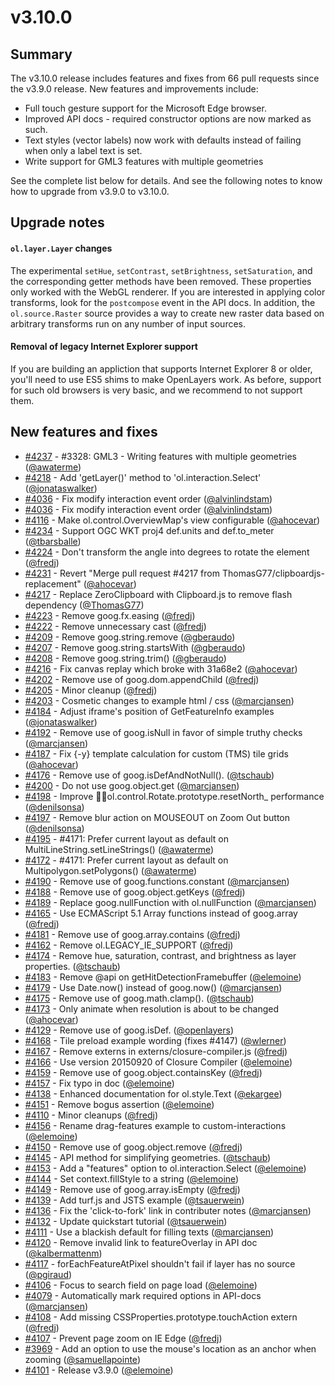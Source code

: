 # v3.10.0


## Summary

The v3.10.0 release includes features and fixes from 66 pull requests since the v3.9.0 release. New features and improvements include:

* Full touch gesture support for the Microsoft Edge browser.
* Improved API docs - required constructor options are now marked as such.
* Text styles (vector labels) now work with defaults instead of failing when only a label text is set.
* Write support for GML3 features with multiple geometries

See the complete list below for details. And see the following notes to know how to upgrade from v3.9.0 to v3.10.0.


## Upgrade notes

#### `ol.layer.Layer` changes

The experimental `setHue`, `setContrast`, `setBrightness`, `setSaturation`, and the corresponding getter methods have been removed.  These properties only worked with the WebGL renderer.  If you are interested in applying color transforms, look for the `postcompose` event in the API docs.  In addition, the `ol.source.Raster` source provides a way to create new raster data based on arbitrary transforms run on any number of input sources.

#### Removal of legacy Internet Explorer support

If you are building an appliction that supports Internet Explorer 8 or older, you'll need to use ES5 shims to make OpenLayers work. As before, support for such old browsers is very basic, and we recommend to not support them.


## New features and fixes

 * [#4237](https://github.com/openlayers/openlayers/pull/4237) - #3328: GML3 - Writing features with multiple geometries ([@awaterme](https://github.com/awaterme))
 * [#4218](https://github.com/openlayers/openlayers/pull/4218) - Add 'getLayer()' method to 'ol.interaction.Select' ([@jonataswalker](https://github.com/jonataswalker))
 * [#4036](https://github.com/openlayers/openlayers/pull/4036) - Fix modify interaction event order ([@alvinlindstam](https://github.com/alvinlindstam))
 * [#4036](https://github.com/openlayers/openlayers/pull/4036) - Fix modify interaction event order ([@alvinlindstam](https://github.com/alvinlindstam))
 * [#4116](https://github.com/openlayers/openlayers/pull/4116) - Make ol.control.OverviewMap's view configurable ([@ahocevar](https://github.com/ahocevar))
 * [#4234](https://github.com/openlayers/openlayers/pull/4234) - Support OGC WKT proj4 def.units and def.to_meter ([@tbarsballe](https://github.com/tbarsballe))
 * [#4224](https://github.com/openlayers/openlayers/pull/4224) - Don't transform the angle into degrees to rotate the element ([@fredj](https://github.com/fredj))
 * [#4231](https://github.com/openlayers/openlayers/pull/4231) - Revert "Merge pull request #4217 from ThomasG77/clipboardjs-replacement" ([@ahocevar](https://github.com/ahocevar))
 * [#4217](https://github.com/openlayers/openlayers/pull/4217) - Replace ZeroClipboard with Clipboard.js to remove flash dependency ([@ThomasG77](https://github.com/ThomasG77))
 * [#4223](https://github.com/openlayers/openlayers/pull/4223) - Remove goog.fx.easing ([@fredj](https://github.com/fredj))
 * [#4222](https://github.com/openlayers/openlayers/pull/4222) - Remove unnecessary cast ([@fredj](https://github.com/fredj))
 * [#4209](https://github.com/openlayers/openlayers/pull/4209) - Remove goog.string.remove ([@gberaudo](https://github.com/gberaudo))
 * [#4207](https://github.com/openlayers/openlayers/pull/4207) - Remove goog.string.startsWith ([@gberaudo](https://github.com/gberaudo))
 * [#4208](https://github.com/openlayers/openlayers/pull/4208) - Remove goog.string.trim() ([@gberaudo](https://github.com/gberaudo))
 * [#4216](https://github.com/openlayers/openlayers/pull/4216) - Fix canvas replay which broke with 31a68e2 ([@ahocevar](https://github.com/ahocevar))
 * [#4202](https://github.com/openlayers/openlayers/pull/4202) - Remove use of goog.dom.appendChild ([@fredj](https://github.com/fredj))
 * [#4205](https://github.com/openlayers/openlayers/pull/4205) - Minor cleanup ([@fredj](https://github.com/fredj))
 * [#4203](https://github.com/openlayers/openlayers/pull/4203) - Cosmetic changes to example html / css ([@marcjansen](https://github.com/marcjansen))
 * [#4184](https://github.com/openlayers/openlayers/pull/4184) - Adjust iframe's position of GetFeatureInfo examples ([@jonataswalker](https://github.com/jonataswalker))
 * [#4192](https://github.com/openlayers/openlayers/pull/4192) - Remove use of goog.isNull in favor of simple truthy checks ([@marcjansen](https://github.com/marcjansen))
 * [#4187](https://github.com/openlayers/openlayers/pull/4187) - Fix {-y} template calculation for custom (TMS) tile grids ([@ahocevar](https://github.com/ahocevar))
 * [#4176](https://github.com/openlayers/openlayers/pull/4176) - Remove use of goog.isDefAndNotNull(). ([@tschaub](https://github.com/tschaub))
 * [#4200](https://github.com/openlayers/openlayers/pull/4200) - Do not use goog.object.get ([@marcjansen](https://github.com/marcjansen))
 * [#4198](https://github.com/openlayers/openlayers/pull/4198) - Improve ol.control.Rotate.prototype.resetNorth_ performance ([@denilsonsa](https://github.com/denilsonsa))
 * [#4197](https://github.com/openlayers/openlayers/pull/4197) - Remove blur action on MOUSEOUT on Zoom Out button ([@denilsonsa](https://github.com/denilsonsa))
 * [#4195](https://github.com/openlayers/openlayers/pull/4195) - #4171: Prefer current layout as default on MultiLineString.setLineStrings() ([@awaterme](https://github.com/awaterme))
 * [#4172](https://github.com/openlayers/openlayers/pull/4172) - #4171: Prefer current layout as default on Multipolygon.setPolygons() ([@awaterme](https://github.com/awaterme))
 * [#4190](https://github.com/openlayers/openlayers/pull/4190) - Remove use of goog.functions.constant ([@marcjansen](https://github.com/marcjansen))
 * [#4188](https://github.com/openlayers/openlayers/pull/4188) - Remove use of goog.object.getKeys ([@fredj](https://github.com/fredj))
 * [#4189](https://github.com/openlayers/openlayers/pull/4189) - Replace goog.nullFunction with ol.nullFunction ([@marcjansen](https://github.com/marcjansen))
 * [#4165](https://github.com/openlayers/openlayers/pull/4165) - Use ECMAScript 5.1 Array functions instead of goog.array ([@fredj](https://github.com/fredj))
 * [#4181](https://github.com/openlayers/openlayers/pull/4181) - Remove use of goog.array.contains ([@fredj](https://github.com/fredj))
 * [#4162](https://github.com/openlayers/openlayers/pull/4162) - Remove ol.LEGACY_IE_SUPPORT ([@fredj](https://github.com/fredj))
 * [#4174](https://github.com/openlayers/openlayers/pull/4174) - Remove hue, saturation, contrast, and brightness as layer properties. ([@tschaub](https://github.com/tschaub))
 * [#4183](https://github.com/openlayers/openlayers/pull/4183) - Remove @api on getHitDetectionFramebuffer ([@elemoine](https://github.com/elemoine))
 * [#4179](https://github.com/openlayers/openlayers/pull/4179) - Use Date.now() instead of goog.now() ([@marcjansen](https://github.com/marcjansen))
 * [#4175](https://github.com/openlayers/openlayers/pull/4175) - Remove use of goog.math.clamp(). ([@tschaub](https://github.com/tschaub))
 * [#4173](https://github.com/openlayers/openlayers/pull/4173) - Only animate when resolution is about to be changed ([@ahocevar](https://github.com/ahocevar))
 * [#4129](https://github.com/openlayers/openlayers/pull/4129) - Remove use of goog.isDef. ([@openlayers](https://github.com/openlayers))
 * [#4168](https://github.com/openlayers/openlayers/pull/4168) - Tile preload example wording (fixes #4147) ([@wlerner](https://github.com/wlerner))
 * [#4167](https://github.com/openlayers/openlayers/pull/4167) - Remove externs in externs/closure-compiler.js ([@fredj](https://github.com/fredj))
 * [#4166](https://github.com/openlayers/openlayers/pull/4166) - Use version 20150920 of Closure Compiler ([@elemoine](https://github.com/elemoine))
 * [#4159](https://github.com/openlayers/openlayers/pull/4159) - Remove use of goog.object.containsKey ([@fredj](https://github.com/fredj))
 * [#4157](https://github.com/openlayers/openlayers/pull/4157) - Fix typo in doc ([@elemoine](https://github.com/elemoine))
 * [#4138](https://github.com/openlayers/openlayers/pull/4138) - Enhanced documentation for ol.style.Text ([@ekargee](https://github.com/ekargee))
 * [#4151](https://github.com/openlayers/openlayers/pull/4151) - Remove bogus assertion ([@elemoine](https://github.com/elemoine))
 * [#4110](https://github.com/openlayers/openlayers/pull/4110) - Minor cleanups ([@fredj](https://github.com/fredj))
 * [#4156](https://github.com/openlayers/openlayers/pull/4156) - Rename drag-features example to custom-interactions ([@elemoine](https://github.com/elemoine))
 * [#4150](https://github.com/openlayers/openlayers/pull/4150) - Remove use of goog.object.remove ([@fredj](https://github.com/fredj))
 * [#4145](https://github.com/openlayers/openlayers/pull/4145) - API method for simplifying geometries. ([@tschaub](https://github.com/tschaub))
 * [#4153](https://github.com/openlayers/openlayers/pull/4153) - Add a "features" option to ol.interaction.Select ([@elemoine](https://github.com/elemoine))
 * [#4144](https://github.com/openlayers/openlayers/pull/4144) - Set context.fillStyle to a string ([@elemoine](https://github.com/elemoine))
 * [#4149](https://github.com/openlayers/openlayers/pull/4149) - Remove use of goog.array.isEmpty ([@fredj](https://github.com/fredj))
 * [#4139](https://github.com/openlayers/openlayers/pull/4139) - Add turf.js and JSTS example ([@tsauerwein](https://github.com/tsauerwein))
 * [#4136](https://github.com/openlayers/openlayers/pull/4136) - Fix the 'click-to-fork' link in contributer notes ([@marcjansen](https://github.com/marcjansen))
 * [#4132](https://github.com/openlayers/openlayers/pull/4132) - Update quickstart tutorial ([@tsauerwein](https://github.com/tsauerwein))
 * [#4111](https://github.com/openlayers/openlayers/pull/4111) - Use a blackish default for filling texts ([@marcjansen](https://github.com/marcjansen))
 * [#4120](https://github.com/openlayers/openlayers/pull/4120) - Remove invalid link to featureOverlay in API doc ([@kalbermattenm](https://github.com/kalbermattenm))
 * [#4117](https://github.com/openlayers/openlayers/pull/4117) - forEachFeatureAtPixel shouldn't fail if layer has no source ([@pgiraud](https://github.com/pgiraud))
 * [#4106](https://github.com/openlayers/openlayers/pull/4106) - Focus to search field on page load ([@elemoine](https://github.com/elemoine))
 * [#4079](https://github.com/openlayers/openlayers/pull/4079) - Automatically mark required options in API-docs ([@marcjansen](https://github.com/marcjansen))
 * [#4108](https://github.com/openlayers/openlayers/pull/4108) - Add missing CSSProperties.prototype.touchAction extern ([@fredj](https://github.com/fredj))
 * [#4107](https://github.com/openlayers/openlayers/pull/4107) - Prevent page zoom on IE Edge ([@fredj](https://github.com/fredj))
 * [#3969](https://github.com/openlayers/openlayers/pull/3969) - Add an option to use the mouse's location as an anchor when zooming ([@samuellapointe](https://github.com/samuellapointe))
 * [#4101](https://github.com/openlayers/openlayers/pull/4101) - Release v3.9.0 ([@elemoine](https://github.com/elemoine))
